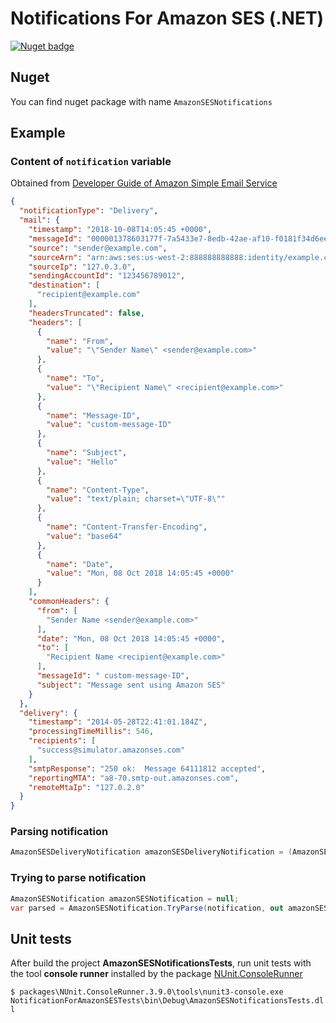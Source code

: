 Notifications For Amazon SES (.NET)
===============================

[![Nuget badge](https://buildstats.info/nuget/AmazonSESNotifications)](https://www.nuget.org/packages/AmazonSESNotifications)

Nuget
-----
You can find nuget package with name ```AmazonSESNotifications```

Example
-------
### Content of ```notification``` variable

Obtained from <a href="https://docs.aws.amazon.com/ses/latest/DeveloperGuide/notification-contents.html">Developer Guide of Amazon Simple Email Service</a>

```JSON
{
  "notificationType": "Delivery",
  "mail": {
    "timestamp": "2018-10-08T14:05:45 +0000",
    "messageId": "000001378603177f-7a5433e7-8edb-42ae-af10-f0181f34d6ee-000000",
    "source": "sender@example.com",
    "sourceArn": "arn:aws:ses:us-west-2:888888888888:identity/example.com",
    "sourceIp": "127.0.3.0",
    "sendingAccountId": "123456789012",
    "destination": [
      "recipient@example.com"
    ],
    "headersTruncated": false,
    "headers": [
      {
        "name": "From",
        "value": "\"Sender Name\" <sender@example.com>"
      },
      {
        "name": "To",
        "value": "\"Recipient Name\" <recipient@example.com>"
      },
      {
        "name": "Message-ID",
        "value": "custom-message-ID"
      },
      {
        "name": "Subject",
        "value": "Hello"
      },
      {
        "name": "Content-Type",
        "value": "text/plain; charset=\"UTF-8\""
      },
      {
        "name": "Content-Transfer-Encoding",
        "value": "base64"
      },
      {
        "name": "Date",
        "value": "Mon, 08 Oct 2018 14:05:45 +0000"
      }
    ],
    "commonHeaders": {
      "from": [
        "Sender Name <sender@example.com>"
      ],
      "date": "Mon, 08 Oct 2018 14:05:45 +0000",
      "to": [
        "Recipient Name <recipient@example.com>"
      ],
      "messageId": " custom-message-ID",
      "subject": "Message sent using Amazon SES"
    }
  },
  "delivery": {
    "timestamp": "2014-05-28T22:41:01.184Z",
    "processingTimeMillis": 546,
    "recipients": [
      "success@simulator.amazonses.com"
    ],
    "smtpResponse": "250 ok:  Message 64111812 accepted",
    "reportingMTA": "a8-70.smtp-out.amazonses.com",
    "remoteMtaIp": "127.0.2.0"
  }
}
```

### Parsing notification
```C#
AmazonSESDeliveryNotification amazonSESDeliveryNotification = (AmazonSESDeliveryNotification) AmazonSESNotification.Parse(notification);
```

### Trying to parse notification
```C#
AmazonSESNotification amazonSESNotification = null;
var parsed = AmazonSESNotification.TryParse(notification, out amazonSESNotification);
```

Unit tests
-------
After build the project **AmazonSESNotificationsTests**, run unit tests with the tool **console runner** installed by the package <a href="https://www.nuget.org/packages/NUnit.ConsoleRunner/">NUnit.ConsoleRunner</a>

`$ packages\NUnit.ConsoleRunner.3.9.0\tools\nunit3-console.exe NotificationForAmazonSESTests\bin\Debug\AmazonSESNotificationsTests.dll`